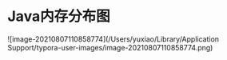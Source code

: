 # Java内存分布图



![image-20210807110858774](/Users/yuxiao/Library/Application Support/typora-user-images/image-20210807110858774.png)